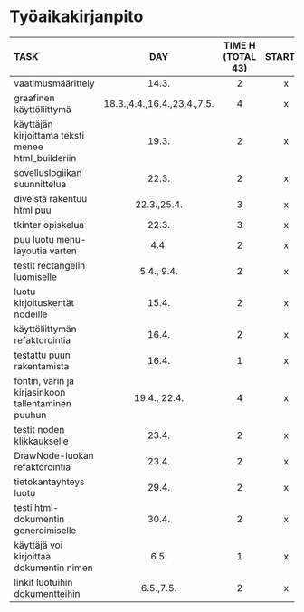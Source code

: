 # Työaikakirjanpito

| TASK               | DAY   | TIME H (TOTAL 43) | STARTED  | IN PROGRESS | DONE |
| :----------------- | :---: | :----: | :------: | :---------: | :---:|
| vaatimusmäärittely | 14.3. | 2      | x        |      x       | x    |
| graafinen käyttöliittymä | 18.3.,4.4.,16.4.,23.4.,7.5. | 4 | x | x | |
| käyttäjän kirjoittama teksti menee html_builderiin | 19.3. | 2 | x | x | x |
| sovelluslogiikan suunnittelua | 22.3. | 2      | x        | x            |  x |
| diveistä rakentuu html puu | 22.3.,25.4. | 3      | x        | x            |  x  |
| tkinter opiskelua | 22.3. | 3      | x        | x            |  x   |
| puu luotu menu-layoutia varten | 4.4. | 2 | x | x | x |
| testit rectangelin luomiselle | 5.4., 9.4. | 2 | x | x | |
| luotu kirjoituskentät nodeille | 15.4. | 2 | x | x | x |
| käyttöliittymän refaktorointia | 16.4. | 2 | x | x | x |
| testattu puun rakentamista | 16.4.| 1 | x | x | x |
| fontin, värin ja kirjasinkoon tallentaminen puuhun | 19.4., 22.4.| 4 | x | x | x |
| testit noden klikkaukselle | 23.4.| 2 | x | x | x |
| DrawNode-luokan refaktorointia | 23.4. | 2 | x | x | x |
| tietokantayhteys luotu | 29.4. | 2 | x | x | x |
| testi html-dokumentin generoimiselle | 30.4. | 2 | x | x | x |
| käyttäjä voi kirjoittaa dokumentin nimen | 6.5. | 1 | x | x | x |
| linkit luotuihin dokumentteihin | 6.5.,7.5. | 2 | x | x | x |
